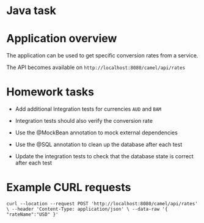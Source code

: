 # Java task

# Application overview

The application can be used to get specific conversion rates from a service.

The API becomes available on `http://localhost:8080/camel/api/rates`

# Homework tasks

* Add additional Integration tests for currencies `AUD` and `BAM`

* Integration tests should also verify the conversion rate

* Use the @MockBean annotation to mock external dependencies

* Use the @SQL annotation to clean up the database after each test

* Update the integration tests to check that the database state is correct after each test

# Example CURL requests

`
curl --location --request POST 'http://localhost:8080/camel/api/rates' \
--header 'Content-Type: application/json' \
--data-raw '{
"rateName":"USD"
}'
`
